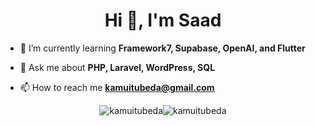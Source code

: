 <h1 align="center">Hi 👋, I'm Saad</h1>

- 🌱 I’m currently learning **Framework7, Supabase, OpenAI, and Flutter**

- 💬 Ask me about **PHP, Laravel, WordPress, SQL**

- 📫 How to reach me **kamuitubeda@gmail.com**

<p align="center"><img align="center" src="https://github-readme-streak-stats.herokuapp.com/?user=kamuitubeda&" alt="kamuitubeda" /><img align="center" src="https://github-readme-stats.vercel.app/api/top-langs?username=kamuitubeda&show_icons=true&locale=en&layout=normal" alt="kamuitubeda" /></p>
